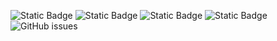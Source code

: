 ![Static Badge](https://img.shields.io/badge/blacklists-60-000000) ![Static Badge](https://img.shields.io/badge/blacklisted-3143117-cc0000) ![Static Badge](https://img.shields.io/badge/whitelisted-2244-00CC00) ![Static Badge](https://img.shields.io/badge/streaming_blacklist-28107-000000) ![GitHub issues](https://img.shields.io/github/issues/fabriziosalmi/blacklists)

